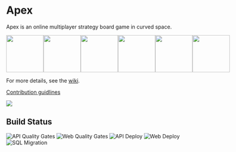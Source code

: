 # Apex

Apex is an online multiplayer strategy board game in curved space.
<div style="display:flex">
  <img src="https://github.com/JamesFaix/Apex/wiki/images/3board.png" width=100>
  <img src="https://github.com/JamesFaix/Apex/wiki/images/4board.png" width=100/>
  <img src="https://github.com/JamesFaix/Apex/wiki/images/5board.png" width=100/>
  <img src="https://github.com/JamesFaix/Apex/wiki/images/6board.png" width=100/>
  <img src="https://github.com/JamesFaix/Apex/wiki/images/7board.png" width=100/>
  <img src="https://github.com/JamesFaix/Apex/wiki/images/8board.png" width=100/>
</div>

For more details, see the [wiki](https://github.com/JamesFaix/Apex/wiki).

[Contribution guidlines](CONTRIBUTING.md)

<img src="https://github.com/JamesFaix/Apex/wiki/images/screenshot.gif"/>

## Build Status

![API Quality Gates](https://github.com/JamesFaix/Apex/workflows/API%20Quality%20Gates/badge.svg)
![Web Quality Gates](https://github.com/JamesFaix/Apex/workflows/Web%20Quality%20Gates/badge.svg)
![API Deploy](https://github.com/JamesFaix/Apex/workflows/API%20Deploy/badge.svg)
![Web Deploy](https://github.com/JamesFaix/Apex/workflows/Web%20Deploy/badge.svg)
![SQL Migration](https://github.com/JamesFaix/Apex/workflows/SQL%20Migration/badge.svg)
